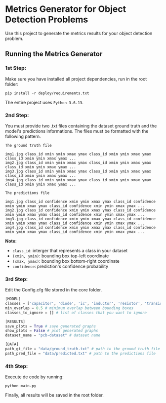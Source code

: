 Metrics Generator for Object Detection Problems
====

Use this project to generate the metrics results for your object detection problem.

## **Running the Metrics Generator**

### **1st Step:**

Make sure you have installed all project dependencies, run in the root folder:

    pip install -r deploy/requirements.txt

The entire project uses `Python 3.6.13`.

### **2nd Step:**

You must provide two .txt files containing the dataset ground truth and the model's predictions informations. The files must be formatted with the following pattern.

`The ground truth file`

```
img1.jpg class_id xmin ymin xmax ymax class_id xmin ymin xmax ymax class_id xmin ymin xmax ymax ...
img2.jpg class_id xmin ymin xmax ymax class_id xmin ymin xmax ymax class_id xmin ymin xmax ymax ...
img3.jpg class_id xmin ymin xmax ymax class_id xmin ymin xmax ymax class_id xmin ymin xmax ymax ...
img4.jpg class_id xmin ymin xmax ymax class_id xmin ymin xmax ymax class_id xmin ymin xmax ymax ...
```
`The predictions file`

```
img1.jpg class_id confidence xmin ymin xmax ymax class_id confidence xmin ymin xmax ymax class_id confidence xmin ymin xmax ymax ...
img2.jpg class_id confidence xmin ymin xmax ymax class_id confidence xmin ymin xmax ymax class_id confidence xmin ymin xmax ymax ...
img3.jpg class_id confidence xmin ymin xmax ymax class_id confidence xmin ymin xmax ymax class_id confidence xmin ymin xmax ymax ...
img4.jpg class_id confidence xmin ymin xmax ymax class_id confidence xmin ymin xmax ymax class_id confidence xmin ymin xmax ymax ...

```
**Note:**

+ `class_id`: interger that represents a class in your dataset
+ `(xmin, ymin)`: bounding box top-left coordinate
+ `(xmax, ymax)`: bounding box bottom-right coordinate
+ `confidence`: prediction's confidence probability

### **3rd Step:**

Edit the Config.cfg file stored in the core folder.
```python
[MODEL]
classes = ['capacitor', 'diode', 'ic', 'inductor', 'resistor', 'transistor'] # your dataset classes
min_overlap = 0.5 # minimum overlap between bounding boxes
classes_to_ignore = [] # list of classes that you want to ignore

[RESULTS]
save_plots = True # save generated graphs
show_plots = False # plot generated graphs
dataset_name = "pcb-dataset" # dataset name

[DATA]
path_gt_file = "data/ground_truth.txt" # path to the ground truth file
path_pred_file = "data/predicted.txt" # path to the predictions file
```
### **4th Step:**

Execute de code by running:

    python main.py

Finally, all results will be saved in the root folder.
